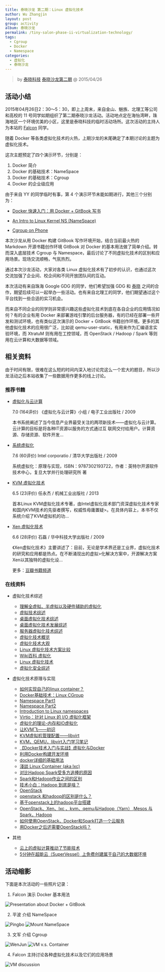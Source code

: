 ```yaml
---
title: 泰晓沙龙 第二期：Linux 虚拟化技术
author: Wu Zhangjin
layout: post
group: activity
album: 泰晓沙龙
permalink: /tiny-salon-phase-ii-virtualization-technology/
tags:
  - Cgroup
  - Docker
  - Namespace
categories:
  - 虚拟化
  - 泰晓沙龙
---
```


> by [泰晓科技][1]
> [泰晓沙龙第二期][2] @ 2015/04/26


## 活动小结

2015年04月26日2：30～5：30，即上上周末，来自金山、魅族、北理工等公司和高校的 11 号同学如期组织了第二期泰晓沙龙活动。活动地点定在海怡湾畔，珠海地区一个环境优美的小区，这里是泰晓科技的临时活动场所。这次活动的主持人为本站的 [Falcon][3] 同学。

随着 Docker 等各类虚拟化技术的火热，上期沙龙的末尾确定了本期讨论的主题为虚拟化技术。

这次主题预定了四个演示环节，分别是：

  1. Docker 简介
  2. Docker 的基础技术：NameSpace
  3. Docker 的基础技术：Cgroup
  4. Docker 的企业级应用

由于来自 YY 的同学临时有事，第 4 个演示环节未能如期进行，其他三个分别为：

  * [Docker 快速入门：用 Docker + GitBook 写书][4]
  * [An Intro to Linux Kernel NS (NameSpace)][5]

  * [Cgroup on Phone][6]

本次沙龙从用 Docker 构建 GitBook 写作环境开始，结合当前最火热的 Markdown 开源书籍创作环境 GitBook 对 Docker 的基本用法做了简单介绍。转而深入底层技术 Cgroup 与 Namespace，最后讨论了不同虚拟化技术的区别和应用场景。现场交流顺畅，气氛热烈。

通过本次沙龙活动，大家对各类 Linux 虚拟化技术有了初步的认识，也通过这次交流加强了企业间、校企间和不同开放团队间的互动。

本次活动有来自珠海 Google GDG 的同学，他们希望加强 GDG 和 [泰晓][1] 之间的合作，期望后续可以一起举办一些活动。也有来自北理工的同学，他们期望通过这个平台找到一些合适的实习机会。

而来自不同企业的同学则非常感兴趣这些虚拟化技术到底在各自企业的应用情况如何？有的企业有用 Docker 来部署游戏引擎的后台服务器，有的已经在部署一些开发和测试环境，也有类似这次演示的 Docker + GitBook 书籍创作环境。更多的其他虚拟化技术的应用很广泛，比如说 qemu-user-static，有用来作为汇编语言实验环境，而 XtratuM 则有用在工控领域，而 OpenStack / Hadoop / Spark 等则用在云计算和大数据等领域。

## 相关资料

由于时间有限，很难在这么短的时间内深入地讨论完这么一个宏大的题目，所以沙龙活动之后本站收集了一些数据用作更多的线上讨论。

### 推荐书籍

  * [虚拟化与云计算][7]

    7.0 (164评价) 《虚拟化与云计算》小组 / 电子工业出版社 / 2009

    本书系统阐述了当今信息产业界最受关注的两项新技术——虚拟化与云计算。云计算的目标是将各种IT资源以服务的方式通过互 联网交付给用户。计算资源、存储资源、软件开发&#8230;

  * [系统虚拟化][8]

    7.6 (60评价) Intel corporatio / 清华大学出版社 / 2009

    系统虚拟化：原理与实现，ISBN：9787302193722，作者：英特尔开源软件技术中心，复旦大学并行处理研究所 著

  * [KVM 虚拟化技术][9]

    6.5 (23评价) 任永杰 / 机械工业出版社 / 2013

    首本Linux KVM虚拟化技术专著，由Intel虚拟化技术部门资深虚拟化技术专家和国内KVM技术的先驱者撰写，权威性毋庸置疑>。在具体内容上，本书不仅系统介绍了KVM虚拟机的功&#8230;

  * [Xen 虚拟化技术][10]

    6.6 (28评价) 石磊 / 华中科技大学出版社 / 2009

    《Xen虚拟化技术》主要讲述了：目前，无论是学术界还是工业界，虚拟化技术的研究和应用都是热点。在不断涌现出的虚拟>化解决方案中，开源解决方案Xen以其独特的虚拟化设&#8230;

    更多：[豆瓣书籍频道][11]

### 在线资料

  * 虚拟化技术综述

      * [理解全虚拟、半虚拟以及硬件辅助的虚拟化][12]
      * [虚拟技术综述][13]
      * [桌面虚拟化技术综述][14]
      * [桌面虚拟化技术发展综述][15]
      * [服务器虚拟化技术综述][16]
      * [虚拟化技术概览][17]
      * [虚拟化技术大观][18]
      * [Linux 虚拟化技术方案比较][19]
      * [Wiki百科 虚拟化][20]
      * [Linux 虚拟化技术][21]
      * [虚拟化安全综述][22]

  * 虚拟化技术原理与实现

      * [如何实现自己的linux container？][23]
      * [Docker基础技术：Linux CGroup][24]
      * [Namespace Part1][25]
      * [Namespace Part2][26]
      * [Introduction to Linux namespaces][27]
      * [Virtio：针对 Linux 的 I/O 虚拟化框架][28]
      * [虚拟化的理论-内存和IO虚拟化][29]
      * [让KVM飞——初识][30]
      * [KVM虚拟机管理配置——libvirt][31]
      * [KVM，QEMU，libvirt入门学习笔记 ][32]
      * [【Docker技术入门与实战】虚拟化与Docker ][33]
      * [利用Docker构建开发环境][34]
      * [docker详细的基础用法][35]
      * [淺談 Linux Container (aka lxc)][36]
      * [对比Hadoop Spark受多方追捧的原因][37]
      * [Spark和Hadoop作业之间的区别][38]
      * [技术小白：Hadoop 到底是啥？][39]
      * [OpenStack][40]
      * [openstack 和hadoop的区别是什么？ ][41]
      * [基于openstack上的hadoop平台搭建][42]
      * [OpenStack、Xen、lxc 、kvm、qemu与Hadoop（Yarn）,Mesos 与Spark，Hadoop][43]
      * [如何使用OpenStack、Docker和Spark打造一个云服务][44]
      * [用Docker之后还需要OpenStack吗？][45]

  * 其他

      * [云上的虚拟计算推动了节能技术][46]
      * [5分钟在超能云（SuperVessel）上免费创建属于自己的大数据环境][47]

## 活动缩影

下面是本次活动的一些照片记录：

  1. Falcon 演示 Docker 基本用法

![Presentation about Docker + GitBook][48]

  2. 平波 介绍 NameSpace

![Pingbo][49] ![Mount NameSpace][50]

  3. 文军 介绍 Cgroup

![WenJun][51] ![VM v.s. Container][52]

  4. Falcon 主持讨论各种虚拟化技术以及它们的应用场景

![VM discussion][53]





 [1]: https://tinylab.org
 [2]: /tinysalon/
 [3]: /author/falcon/
 [4]: /docker-quick-start-docker-gitbook-writing-a-book/
 [5]: http://share.csdn.net/slides/14643
 [6]: http://share.csdn.net/slides/14644
 [7]: http://book.douban.com/subject/4114150/
 [8]: http://book.douban.com/subject/3619896/
 [9]: http://book.douban.com/subject/25743939/
 [10]: http://book.douban.com/subject/3768550/
 [11]: http://book.douban.com/subject_search?search_text=%E8%99%9A%E6%8B%9F%E5%8C%96&cat=1001
 [12]: http://blog.csdn.net/flyforfreedom2008/article/details/45113635
 [13]: http://www.dlf.net.cn/manager/manage/photo/admin2009724104552%CA%F6.pdf
 [14]: http://datoucan.blog.51cto.com/656829/284629
 [15]: http://articles.e-works.net.cn/It_overview/article109377.htm
 [16]: http://wenku.baidu.com/view/f653d888a0116c175f0e488b.html
 [17]: http://www.open-open.com/lib/view/open1390723158367.html
 [18]: https://ring0.me/2014/12/virtualization-overview/
 [19]: http://yp.oss.org.cn/blog/show_resource.php?resource_id=331
 [20]: http://zh.wikipedia.org/wiki/%E8%99%9B%E6%93%AC%E5%8C%96
 [21]: https://www.ibm.com/developerworks/cn/linux/theme/virtualization/
 [22]: http://www.searchsecurity.com.cn/guide/virtualizationsec.htm
 [23]: http://weibo.com/p/1001603824282965777334
 [24]: http://coolshell.cn/articles/17049.html
 [25]: http://coolshell.cn/articles/17010.html
 [26]: http://coolshell.cn/articles/17029.html
 [27]: https://blog.jtlebi.fr/2013/12/22/introduction-to-linux-namespaces-part-1-uts/
 [28]: http://blog.chinaunix.net/uid-29056899-id-4395232.html
 [29]: http://forlinux.blog.51cto.com/8001278/1408853/
 [30]: http://bbs.linuxtone.org/thread-24347-1-1.html
 [31]: http://www.iyunv.com/thread-42981-1-1.html
 [32]: http://blog.csdn.net/julykobe/article/details/27571387
 [33]: http://dockerone.com/article/74
 [34]: http://tech.uc.cn/?p=2726
 [35]: http://www.open-open.com/lib/view/open1410568733492.html
 [36]: https://fourdollars.hackpad.com/ep/pad/static/rZ8cgA4Y8Kf
 [37]: http://cloud.yesky.com/301/35894301.shtml
 [38]: http://zhidao.baidu.com/question/1703470834520525580.html?qbl=relate_question_4&word=openstack%20spark%20hadoop
 [39]: http://os.51cto.com/art/201305/396145.htm
 [40]: http://baike.baidu.com/link?url=e6LQfFrO-BMna0OW1sZMt_m3c5QodbpfAJeX0bYf6C1sk9ecqdjNiRjQ6EEimnsGs-N8iwPY4QCgvVA_mcTqX_
 [41]: http://www.zhihu.com/question/20475470
 [42]: http://blog.itpub.net/21937342/viewspace-1120289/
 [43]: http://m.blog.csdn.net/blog/shenlin2011/24668979
 [44]: http://www.csdn.net/article/2015-03-31/2824362
 [45]: http://www.csdn.net/article/2014-12-15/2823129
 [46]: http://www.intel.com/content/dam/www/public/cn/zh/pdfs/teamsun-casestudy-cn.pdf
 [47]: http://my.oschina.net/u/1431433/blog/384964
 [48]: /wp-content/uploads/2015/06/salon/005wLCQdjw1erk2tx5s3ij30p018gtbd.jpg
 [49]: /wp-content/uploads/2015/06/salon/005wLCQdjw1erk2u4tyttj318g0wwdow.jpg
 [50]: /wp-content/uploads/2015/06/salon/005wLCQdjw1erk2u6k3bnj316616idn7.jpg
 [51]: /wp-content/uploads/2015/06/salon/005wLCQdjw1erk2u1s61gj318g0wwwjy.jpg
 [52]: /wp-content/uploads/2015/06/salon/005wLCQdjw1erk2u2ztqsj318g0wwgqt.jpg
 [53]: /wp-content/uploads/2015/06/salon/005wLCQdjw1erk2tytnhwj318g0wwk0b.jpg
